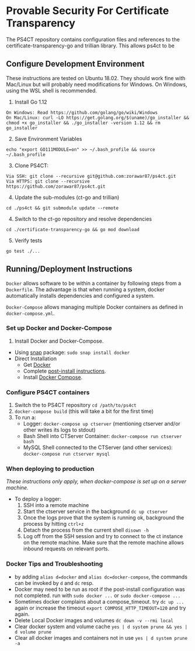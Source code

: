 # Provable Security For Certificate Transparency #
The PS4CT repository contains configuration files and references to the certificate-transparency-go and trillian library. This allows ps4ct to be

## Configure Development Environment ##
These instructions are tested on Ubuntu 18.02. They should work fine with Mac/Linux but will probably need modifications for Windows. On Windows, using the WSL shell is recommended.

1. Install Go 1.12
```
On Windows: Read https://github.com/golang/go/wiki/Windows
On Mac/Linux: curl -LO https://get.golang.org/$(uname)/go_installer && chmod +x go_installer && ./go_installer -version 1.12 && rm go_installer
```
2. Save Environment Variables
```
echo "export GO111MODULE=on" >> ~/.bash_profile && source ~/.bash_profile
```
3. Clone PS4CT:
```
Via SSH: git clone --recursive git@github.com:zorawar87/ps4ct.git
Via HTTPS: git clone --recursive https://github.com/zorawar87/ps4ct.git
```
4. Update the sub-modules (ct-go and trillian)
```
cd ./ps4ct && git submodule update --remote
```
4. Switch to the ct-go repository and resolve dependencies
```
cd ./certificate-transparency-go && go mod download
```
5. Verify tests
```
go test ./...
```

## Running/Deployment Instructions ##
`Docker` allows software to be within a container by following steps from a `Dockerfile`. The advantage is that when running a system, docker automatically installs dependencies and configured a system.

`Docker-Compose` allows managing multiple Docker containers as defined in `docker-compose.yml`.

### Set up Docker and Docker-Compose ###
1. Install Docker and Docker-Compose.
  - Using [snap](Snapcraft.io) package: `sudo snap install docker`
  - Direct Installation
    - Get [Docker](https://docs.docker.com/get-docker/)
    - Complete [post-install instructions](https://docs.docker.com/engine/install/linux-postinstall/).
    - Install [Docker Compose](https://docs.docker.com/compose/install/).

### Configure PS4CT containers ###
1. Switch the to PS4CT repository `cd /path/to/ps4ct`
2. `docker-compose build` (this will take a bit for the first time)
3. To run a:
   - Logger: `docker-compose up ctserver` (mentioning ctserver and/or other writes its logs to stdout)
   - Bash Shell into CTServer Container: `docker-compose run ctserver bash`
   - MySQL Shell connected to the CTServer (and other services): `docker-compose run ctserver mysql`

### When deploying to production ###
_These instructions only apply, when docker-compose is set up on a server machine._
* To deploy a logger:
  1. SSH into a remote machine
  2. Start the ctserver service in the background `dc up ctserver`
  3. Once the logs prove that the system is running ok, background the process by hitting `ctrl+z`
  4. Detach the process from the current shell `disown -h`
  5. Log off from the SSH session and try to connect to the ct instance on the remote machine. Make sure that the remote machine allows inbound requests on relevant ports.

### Docker Tips and Troubleshooting ###
* by adding `alias d=docker` and `alias dc=docker-compose`, the commands can be invoked by `d` and `dc` resp.
* Docker may need to be run as root if the post-install configuration was not completed. run with `sudo docker ...` or `sudo docker-compose ...`
* Sometimes docker complains about a compose_timeout. try `dc up ...` again or increase the timeout `export COMPOSE_HTTP_TIMEOUT=120` and try again.
* Delete Local Docker images and volumes `dc down -v --rmi local`
* Clear docker system and volume cache  `yes | d system prune && yes | d volume prune`
* Clear all docker images and containers not in use `yes | d system prune -a`
